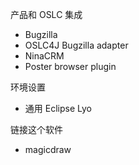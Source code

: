 产品和 OSLC 集成

- Bugzilla
- OSLC4J Bugzilla adapter
- NinaCRM
- Poster browser plugin

环境设置

- 通用 Eclipse Lyo

链接这个软件

- magicdraw
